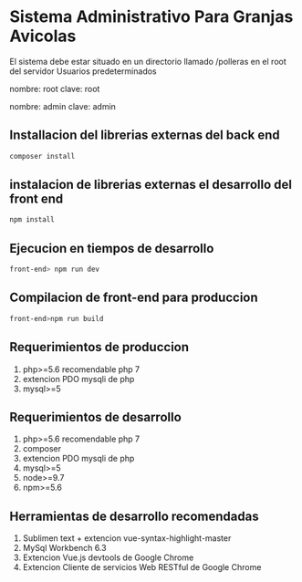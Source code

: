 # Sistema Administrativo Para Granjas Avicolas
El sistema debe estar situado en un directorio llamado /polleras en el root del servidor 
Usuarios predeterminados 

nombre: root
clave: root

nombre: admin
clave: admin

## Installacion del librerias externas del back end 
```sh
composer install
```

## instalacion de librerias externas el desarrollo del front end 
```sh
npm install
```
## Ejecucion en tiempos de desarrollo

```sh
front-end> npm run dev
```

## Compilacion de front-end para produccion  
```sh
front-end>npm run build
```

## Requerimientos de produccion

1. php>=5.6 recomendable php 7
2. extencion PDO mysqli de php
3. mysql>=5

## Requerimientos de desarrollo

1. php>=5.6 recomendable php 7
2. composer
3. extencion PDO mysqli de php
4. mysql>=5
5. node>=9.7
6. npm>=5.6


## Herramientas de desarrollo recomendadas

1. Sublimen text + extencion vue-syntax-highlight-master
2. MySql Workbench 6.3
3. Extencion Vue.js devtools de Google Chrome
4. Extencion Cliente de servicios Web RESTful de Google Chrome


